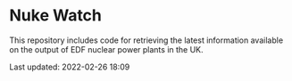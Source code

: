 # Nuke Watch

This repository includes code for retrieving the latest information available on the output of EDF nuclear power plants in the UK.

Last updated: 2022-02-26 18:09
